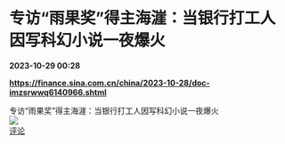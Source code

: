 # 专访“雨果奖”得主海漄：当银行打工人因写科幻小说一夜爆火

**2023-10-29 00:28**

**https://finance.sina.com.cn/china/2023-10-28/doc-imzsrwwq6140966.shtml**

专访“雨果奖”得主海漄：当银行打工人因写科幻小说一夜爆火  
![](https://img3.chouti.com/CHOUTI_231028_056E464F285D46A3A547F29CE077BD70.jpg)  
[评论](https://m.chouti.com/link/40432098)